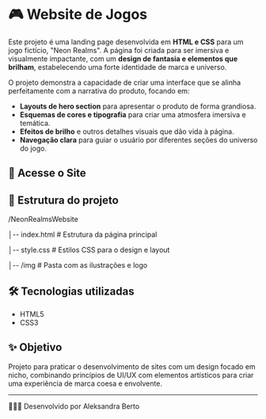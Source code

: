 # 🎮 Website de Jogos

Este projeto é uma landing page desenvolvida em **HTML e CSS** para um jogo fictício, "Neon Realms". A página foi criada para ser imersiva e visualmente impactante, com um **design de fantasia e elementos que brilham**, estabelecendo uma forte identidade de marca e universo.

O projeto demonstra a capacidade de criar uma interface que se alinha perfeitamente com a narrativa do produto, focando em:
* **Layouts de hero section** para apresentar o produto de forma grandiosa.
* **Esquemas de cores e tipografia** para criar uma atmosfera imersiva e temática.
* **Efeitos de brilho** e outros detalhes visuais que dão vida à página.
* **Navegação clara** para guiar o usuário por diferentes seções do universo do jogo.

## 🚀 Acesse o Site


## 📂 Estrutura do projeto
/NeonRealmsWebsite

│-- index.html # Estrutura da página principal

│-- style.css # Estilos CSS para o design e layout

│-- /img # Pasta com as ilustrações e logo

## 🛠️ Tecnologias utilizadas
- HTML5
- CSS3

## ✨ Objetivo
Projeto para praticar o desenvolvimento de sites com um design focado em nicho, combinando princípios de UI/UX com elementos artísticos para criar uma experiência de marca coesa e envolvente.

---

👩🏽‍💻 Desenvolvido por Aleksandra Berto
